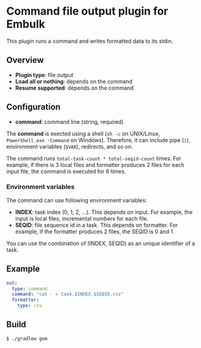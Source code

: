# Command file output plugin for Embulk

This plugin runs a command and writes formatted data to its stdin.

## Overview

* **Plugin type**: file output
* **Load all or nothing**: depends on the command
* **Resume supported**: depends on the command

## Configuration

- **command**: command line (string, required)

The **command** is exected using a shell (`sh -c` on UNIX/Linux, `PowerShell.exe -Command` on Windows). Therefore, it can include pipe (`|`), environment variables (`$VAR`), redirects, and so on.

The command runs `total-task-count * total-seqid-count` times. For example, if there is 3 local files and formatter produces 2 files for each input file, the command is executed for 6 times.

### Environment variables

The command can use following environment variables:

- **INDEX**: task index (0, 1, 2, ...). This depends on input. For example, the input is local files, incremental numbers for each file.
- **SEQID**: file sequence id in a task. This depends on formatter. For example, if the formatter produces 2 files, the SEQID is 0 and 1.

You can use the combination of (INDEX, SEQID) as an unique identifier of a task.

## Example

```yaml
out:
  type: command
  command: "cat - > task.$INDEX.$SEQID.csv"
  formatter:
    type: csv
```

## Build

```
$ ./gradlew gem
```
